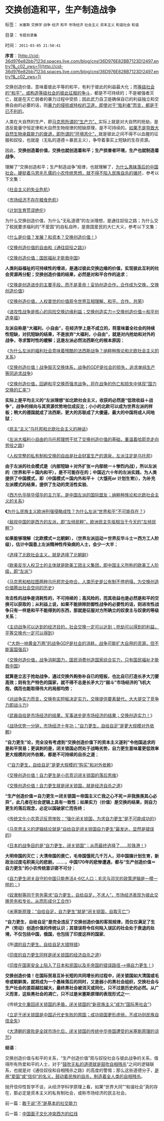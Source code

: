 # 交换创造和平，生产制造战争

标签： `米塞斯` `交换学` `战争` `经济` `和平` `市场经济` `社会主义` `资本主义` `和谐社会` `和谐` 

目录： `专题目录集`

时间： `2011-03-05 21:50:41`

**序言**：[http://cid-36d976e82bb7123d.spaces.live.com/blog/cns!36D976E82BB7123D!2497.entry?&_c02_vws=1](http://cid-36d976e82bb7123d.spaces.live.com/blog/cns!36D976E82BB7123D!2497.entry?&_c02_vws=1)

交换创造价值，意味着彼此平等的和平，有利于彼此的利益最大化；而[等级社会的“和平”，或构造等级社会的彼此征服的争斗](../../../2011/2/17/等级社会的真理标准就是“等级”本身.md)，都是不可持续的；不是被强者灭亡，就是在灭亡弱者的暴力过程中受损；因此武力自卫是确保自已的利益独立和交换自由的必要的话，则[暴力的侵掠或特权的卫道，即使对于“胜利者”而言，都是于已不利的](../../../2011/2/26/呼吁和平！不要挑拨冲突！.md)。

人类在大自然的生产，即[马克思所谓的“生产力”，](../../../2010/6/15/马克思生产力观即尽量破坏环境不求回报.md)实际上就是对大自然的抢劫，是违反能量守恒定律和大自然生物规律的短缺原理，是不可持续的。[如果不是导致大自然生物承载能力的衰退，即所谓的“环境恶化”，](../../../2009/9/16/亵渎自然母亲的“发展就是硬道理”.md)就是彼此之间不得不以血腥的征服和奴役，也就是（无私的道德＋暴民主义），争夺着事实上短缺的生存资源。

因此，**交换创造着价值，交换也就创造着和平；生产损害者环境，生产也就制造着战争**。

理解了“交换创造和平；生产制造战争”规律，也就理解了，[为什么愚昧落后的中国社会，硬挺着马恩毛孔儒的小农传统思想，就不得不陷入民族自杀的循环](http://hi.baidu.com/darthchn/blog/item/eac2b5f575a28efd7609d7e7.html)，参考以下文集：

《[社会主义的失业危机](../../../2011/1/29/社会主义的失业危机.md)》

《[市场经济不存在粮食危机](../../../2011/1/9/市场经济不存在粮食危机.md)》

《[计划生育荒谬绝伦](../../../2011/1/22/计划生育荒谬绝伦.md)》

为什么交换创造价值，为什么“无私道德”的左派理想，是通往奴役之路；为什么交了税就要求福利的“不爱国”的自私自昨，是救国爱民的大仁大义，参考以下文集：

《[什么是价值？发展？和资本？交换创造价值！](../../../2011/2/6/什么是价值？发展？和资本？交换创造价值！.md)》

《[交换创造价值的自由和《通往奴役之路》](../../../2011/2/19/交换创造价值的自由和《通往奴役之路》.md)》

《[交换创造价值：国民福祉才能救中国](../../../2011/2/12/交换创造价值：国民福祉才能救中国.md)》

**人类利益福祉的可持续性的增进，是通过彼此交换边缘的价值，实现彼此互利的社会资源再分配；交换创造价值的结果，必然是对和平合作的追求**；

《[交换是创造进步的主要手段，而不是革命！妥协创造合作，合作成为交换，交换创造价值](http://darthvad.blog.163.com/blog/static/5339947020108583857117/)》

《[交换创造价值，人权普世的价值观令世界互相理解、和平、合作、共荣](../../../2009/6/8/愿世界各国互相理解、和平、合作、共荣.md)》

《[进攻性战争是核心的风险交换边缘利益；交换创造实力＝交换创造价值＝和平创造幸福](../../../2011/1/17/仁者无敌之“交换创造实力=和平创造幸福”.md)》

**左派自称是“大福利，小自由”，在经济学上是不成立的，将意味着全社会的持续性短缺，对抗短缺的结果，不是放弃“大福利，小自由”，就是对内抢劫和对外的战争，寻求暂时性的缓解；这是左派必然法西斯化的根本原因**；

《[为什么左派的福利社会意味着残酷的法西斯战争？纳粹种族论和北欧社会主义的关系](../../../2010/12/27/美国三次挽救了中国，三次挽救欧洲.md)》

《[交换创造价值！战争毁灭交换体系，战争的GDP是社会的损失，追求单纯生产等同追求战争](../../../2009/12/18/为什么“大炮一响黄金万两”的战争GDP不能富国强兵.md)》

《[交换创造价值，回避和平交换而强求战争，将在战争的伤亡和损失中体现“国力交换的汇率”](../../../2009/12/6/生命汇率！战争是不公平的血肉交换.md)》

**实际上是平均主义的“左派理想”如北欧社会主义，收获的必然是“低效收益＋战争”，战争的倾向与其资源优势地位成反比；小小的北欧可以成为世界左派的样板；稍大的德国就成了法西斯，更大的苏联成了大傻逼，最大的中国将成人间地狱**；

《[民主“主义”乌托邦和北欧社会主义的神话](../../../2009/11/15/民主“主义”乌托邦和北欧社会主义.md)》

《[左派大福利小自由的乌托邦理想干扰了交换创造价值的基础，重温着哈耶克走向劳役之路](../../../2009/7/18/左派乌托邦理想重温着哈耶克走向劳役之路.md)》

《[人权完整的私有制和交换的自由是社会财富生产的源泉，左派注定是乌托邦](../../../2009/6/26/自由是社会财富生产的源泉，左派注定是乌托邦.md)》

**由于左派的社会模式是（内部短缺＋对外扩张＝内部统一＋惨烈内战），所以左派的（世界和平＋国内和平），是不可能存在的；中国近六十年的左派实践，为人类提供了中国模式，即（中国模式＝国内外和平＋（大饿死or 计划生育)），为补充左派模式的结果，提供了生动的灵活性实验**。

《[西方仇华排华侵华的主力军，是中国左派的国际盟友；纳粹种族论和北欧社会主义的关系](../../../2010/12/27/美国三次挽救了中国，三次挽救欧洲.md)》

**《**[为什么民族主义欧洲列强侵略成性？为什么左派“世界和平”不可能存在？](../../../2010/10/27/民族主义是欧洲资本主义诞生的必要条件.md)》

《[敌视中国的是西方的左派，即“左倾民粹”，欧洲民主先驱相当于今天的“左倾民粹”](../../../2010/10/18/权威仅用于意识形态；敌视中国的西方左派；.md)》

**如果能够理解（北欧模式＝北朝鲜），（世界左派运动＝世界反华斗士＝西方工人阶级），估计中国患上左派精神性传染病的人士，会少一大半**；

《[选择了北欧社会主义，就是选择了北朝鲜](../../../2011/2/20/选了北欧社会主义就选了北朝鲜.md)》

《[欧美反华人权卫士的主体就是欧美工团主义集团，即中国主义所称的欧美工人阶级，即“左派”](../../../2009/11/3/欧美反华人权卫士都是些什么人？.md)》

《[马克思和柏拉图两种乌托邦完全吻合，人类历史是公有制不停坍塌，为交换创造价值腾出社会空间的历史](../../../2010/8/8/近2500年是公有制瓦解的历史.md)》

**攻击性的战争是消耗性的，不可持续的；高风险的，而其收益也是必然是和平的交换可以获取的；从利益上说，如果不能排除防御性战争的必要性的话，则进攻性战争只有一样是和平不能得到的东西，那就是征服对方所确立的奴隶主与奴隶的等级关系**；

《[主动战争可以达到的经济目的，社会交换一定可以达到；抢劫可以得到的利益，平等交换也一定可以得到](../../../2010/9/13/武力不适于扩张而适于自卫.md)》

《[“大炮一响黄金万两”的战争GDP是社会的消耗，战争可能扩大自用的资源，但不能富国强兵](../../../2009/12/18/为什么“大炮一响黄金万两”的战争GDP不能富国强兵.md)》

《[交换创造价值，战争消耗国力，国民消费创造国家综合实力，只有国民福祉才能救中国](../../../2009/12/18/为什么说“只有国民福祉才能救中国”.md)》

**就算是立志于抢劫战争，通过交换外购弥补自已的短板，也比自已打造长矛大刀要高效；则有生产特色的国家，就不得不总是长矛大刀“弱斗”市场经济的飞机大炮，偶而也能取得伟大的局部均势**；

《[对战争实力而言，交换弥实短板决定实力，交换提供要素替代，大大提交了竞争力即战斗力](../../../2009/12/24/短板决定实力，要素替代的战斗力.md)》

《[武器自给是市场经济的结果，军事进步是市场经济的结果；交换创造实力！](../../../2011/1/9/“好战而不能战”的“傻逼霸权主义”.md)》

《[战场优势一分钟，市场经济十年功；“自力更生，自给自足”是更大规模对外依赖](../../../2011/1/15/战场优势一分钟，市场经济十年功.md)》

**“自力更生”论，完全没有考虑到“交换创造价值下的资本主义逐利”令他国追求的是和平贸易；更讽刺的是，闭关锁国必然处于战略劣势，自力更生意味着更低效率更大规模的对外依赖，都是不可持续的自杀之道**；

《[“自力更生，自给自足”是更大规模的“购买”和对外依赖](../../../2011/1/15/战场优势一分钟，市场经济十年功.md)》

《[交换创造价值！自力更生是小农意识闭关锁国的落后思维](../../../2009/12/25/自力更生国防建设是小农意识历史经验.md)》

《[交换创造价值！自力更生就是闭关锁国，就是经济自杀之道](../../../2009/12/25/自力更生就是闭关锁国和印度.md)》

**“生产创造价值＝自力更生＝闭关锁国＝帝国主义亡我之心不死＝非我族类其心必异”，此几者在社会逻辑上具有一致性；如果实力（价值）是交换的结果，则自力更生的落后观念，必定以国破家亡而告终**；

《[传统文化小农意识反思惨败：“强化闭关锁国，为求自力更生”是不可能成功的](../../../2011/1/9/“好战而不能战”的“傻逼霸权主义”.md)》

《[马克思主义的逻辑结论就是“自给自足闭关锁国自力更生”最发达，显然是错误的](../../../2010/12/21/米塞斯资本原理；什么是亏损？.md)》

《[日本的战争目的是“自力更生，闭关锁国”；从而最终选择了……珍珠港！](../../../2011/1/14/日本的战争目的和汪精卫南京政权的性质.md)》

**大明帝国的灭亡；大清帝国的衰亡，毛帝国饿死几千万人，邓中国搞计划生育，新政治过度屯积美元的悲剧，……，中国170年的悲惨遭遇，都与“生产创造价值＝自力更生”的小农传统意识密不可分**；

《[自力更生闭关自守的中国只能养活4-6亿人口；毛灾与邓灾的政策逻辑是一模一样的；](http://hi.baidu.com/darthchn/blog/item/95314adfd09ec94694ee37e1.html)》

《[奴隶制等同于劳务需求“自力更生，自给自足，不求人”，市场经济表现为彼此交换劳务和专长，从而形成分工合作](../../../2010/8/3/市场经济崩溃是奴隶制的充分条件.md)》

《[米塞斯原理：“自给自足，自力更生”就是“闭关锁国，自取灭亡”](../../../2011/1/18/美国不会支持中国“颜色革命”.md)》

**“自力更生，自给自足”是完全违反了交换创造价值的客观规律，而仅仅满足了生产（劳动）创造价值的传统认识；其错误将令任何陷入误区的社会处于衰退的处境，不仅包括中国，俄国，也包括了印度这样的国家**。

《所[谓的自力更生、自给自足大错特错](../../../2008/12/29/所谓的自力更生大错特错.md)》

《[印度的自力更生同样是闭关锁国的经济自杀之道](../../../2009/12/25/自力更生就是闭关锁国和印度.md)》

《[印度在国家安全上陷入了日本和民国以及毛帝国的错误路径——>搞自力更生！](../../../2009/1/2/印度的国家安全和自力更生.md)》

**交换创造价值！在国际贸易互补长短的共同增长的过程中，闭关锁国如大清国或毛帝或朝鲜类，就将成为一个愚昧落后的同时，又是弱小的黑社会组织，交换社会与生产社会的差距越拉越大，最终黑社会被消灭或同化，只不过是历史的必然。从广义而言，这些黑社会的凋亡，只不过是米塞斯原理的表现形式之一**:

《传统[文化重回闭关锁国的矛盾，闭关锁国的“新民族主义”成为“国际黑社会”](../../../2010/10/28/世界民族主义运动后期的东方插曲.md)》

《[立足于闭关锁国是中国近代史失败的原国；成功锁国更形虚弱，不成功则民族自信全失](../../../2008/11/24/中国150年来失败根本原因.md)》

《[大清朝的衰败是全球市场化后，闭关锁国的传统中华帝国遭受的米塞斯原理的诅咒](../../../2011/1/11/爱新觉罗氏的贡献；受害者情结不可取；.md)》

**结语**：

交换创造价值与和平的关系，“生产创造价值”观与奴役社会与彼此战争的关系，值得所有热爱和平的人士，对于“[鼓吹无私的道德就是鼓吹自相残杀](../../../2009/6/26/无私信仰者人格安附？.md)”之间的逻辑联系，也就是对《通往奴役和自相残杀之路》的高度的警惕；那么这些道德分子，[是用“爱国”或“信仰”的名义，鼓动着民族的自杀，制造着全人类的自相残杀](../../../2011/2/7/大刀向着鬼子们的头上砍去！.md)。

抛开信仰性哲学不谈，从经济学科学原理上看，如果“世界大同”“和谐社会”真的存在，那必定是资本主义的私有制社会，或称市场经济的民主社会。



前一篇：[敢于说“不”是基本的社交能力](../../../2011/3/5/敢于说“不”是基本的社交能力.md)

后一篇：[中国面子文化冲突西方的红线](../../../2011/3/6/中国面子文化冲突西方的红线.md)